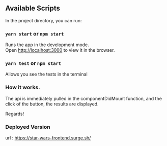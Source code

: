 ## Available Scripts

In the project directory, you can run:

### `yarn start` or `npm start`

Runs the app in the development mode.<br />
Open [http://localhost:3000](http://localhost:3000) to view it in the browser.

### `yarn test` or `npm start`

Allows you see the tests in the terminal

### How it works.

The api is immediately pulled in the componentDidMount function,
and the click of the button, the results are displayed.

Regards!

### Deployed Version

url : https://star-wars-frontend.surge.sh/
